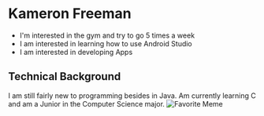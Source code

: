 # Kameron Freeman
* I'm interested in the gym and try to go 5 times a week
* I am interested in learning how to use Android Studio
* I am interested in developing Apps
## Technical Background
I am still fairly new to programming besides in Java. Am currently learning C and am a Junior in the Computer Science major.
![Favorite Meme](https://www.hindustantimes.com/rf/image_size_960x540/HT/p2/2020/04/23/Pictures/_d0164524-853e-11ea-bf89-3b987bd73d6a.jpg)

